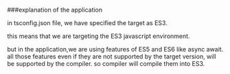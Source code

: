 ###explanation of the application

in tsconfig.json file, we have specified the target as ES3.

this means that we are targeting the ES3 javascript environment.

but in the application,we are using features of ES5 and ES6 like async await. all those features even if they are not supported by the target version, will be supported by the compiler. so compiler will compile them into ES3.